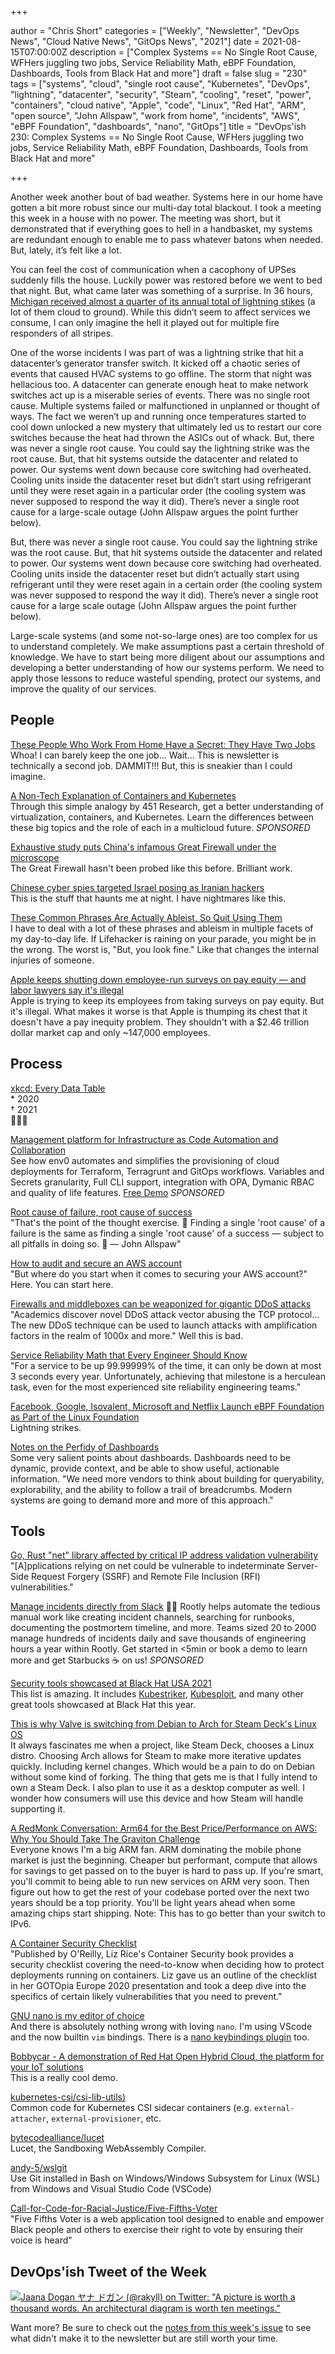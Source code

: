 +++

author = "Chris Short"
categories = ["Weekly", "Newsletter", "DevOps News", "Cloud Native News", "GitOps News", "2021"]
date = 2021-08-15T07:00:00Z
description = ["Complex Systems == No Single Root Cause, WFHers juggling two jobs, Service Reliability Math, eBPF Foundation, Dashboards, Tools from Black Hat and more"]
draft = false
slug = "230"
tags = ["systems", "cloud", "single root cause", "Kubernetes", "DevOps", "lightning", "datacenter", "security", "Steam", "cooling", "reset", "power", "containers", "cloud native", "Apple", "code", "Linux", "Red Hat", "ARM", "open source", "John Allspaw", "work from home", "incidents", "AWS", "eBPF Foundation", "dashboards", "nano", "GitOps"]
title = "DevOps'ish 230: Complex Systems == No Single Root Cause, WFHers juggling two jobs, Service Reliability Math, eBPF Foundation, Dashboards, Tools from Black Hat and more"

+++

Another week another bout of bad weather. Systems here in our home have gotten a bit more robust since our multi-day total blackout. I took a meeting this week in a house with no power. The meeting was short, but it demonstrated that if everything goes to hell in a handbasket, my systems are redundant enough to enable me to pass whatever batons when needed. But, lately, it’s felt like a lot.

You can feel the cost of communication when a cacophony of UPSes suddenly fills the house. Luckily power was restored before we went to bed that night. But, what came later was something of a surprise. In 36 hours, [Michigan received almost a quarter of its annual total of lightning stikes](https://www.mlive.com/whitecaps/2021/08/you-wont-believe-how-many-lightning-strikes-occurred-over-michigan-on-wednesday-and-thursday.html) (a lot of them cloud to ground). While this didn’t seem to affect services we consume, I can only imagine the hell it played out for multiple fire responders of all stripes.

One of the worse incidents I was part of was a lightning strike that hit a datacenter’s generator transfer switch. It kicked off a chaotic series of events that caused HVAC systems to go offline. The storm that night was hellacious too. A datacenter can generate enough heat to make network switches act up is a miserable series of events. There was no single root cause. Multiple systems failed or malfunctioned in unplanned or thought of ways. The fact we weren’t up and running once temperatures started to cool down unlocked a new mystery that ultimately led us to restart our core switches because the heat had thrown the ASICs out of whack. But, there was never a single root cause. You could say the lightning strike was the root cause. But, that hit systems outside the datacenter and related to power. Our systems went down because core switching had overheated. Cooling units inside the datacenter reset but didn’t start using refrigerant until they were reset again in a particular order (the cooling system was never supposed to respond the way it did). There’s never a single root cause for a large-scale outage (John Allspaw argues the point further below).

But, there was never a single root cause. You could say the lightning strike was the root cause. But, that hit systems outside the datacenter and related to power. Our systems went down because core switching had overheated. Cooling units inside the datacenter reset but didn’t actually start using refrigerant until they were reset again in a certain order (the cooling system was never supposed to respond the way it did). There’s never a single root cause for a large scale outage (John Allspaw argues the point further below).

Large-scale systems (and some not-so-large ones) are too complex for us to understand completely. We make assumptions past a certain threshold of knowledge. We have to start being more diligent about our assumptions and developing a better understanding of how our systems perform. We need to apply those lessons to reduce wasteful spending, protect our systems, and improve the quality of our services.

## People

[These People Who Work From Home Have a Secret: They Have Two Jobs](https://www.wsj.com/articles/these-people-who-work-from-home-have-a-secret-they-have-two-jobs-11628866529?mod=djemalertNEWS)  
Whoa! I can barely keep the one job... Wait... This is newsletter is technically a second job. DAMMIT!!! But, this is sneakier than I could imagine.

[A Non-Tech Explanation of Containers and Kubernetes](https://www.linode.com/content/non-tech-explanation-of-containers-and-kubernetes/?utm_source=devopsish&utm_medium=newsletter_sponsorship&utm_campaign=newsletter_sponsorship-devopsish-kubernetes&utm_content=&utm_term=)  
Through this simple analogy by 451 Research, get a better understanding of virtualization, containers, and Kubernetes. Learn the differences between these big topics and the role of each in a multicloud future. *SPONSORED*

[Exhaustive study puts China's infamous Great Firewall under the microscope](https://portswigger.net/daily-swig/exhaustive-study-puts-chinas-infamous-great-firewall-under-the-microscope)  
The Great Firewall hasn't been probed like this before. Brilliant work.

[Chinese cyber spies targeted Israel posing as Iranian hackers](https://therecord.media/chinese-cyber-spies-targeted-israel-posing-as-iranian-hackers/)  
This is the stuff that haunts me at night. I have nightmares like this.

[These Common Phrases Are Actually Ableist, So Quit Using Them](https://lifehacker.com/these-common-phrases-are-actually-ableist-so-quit-usin-1847473756)  
I have to deal with a lot of these phrases and ableism in multiple facets of my day-to-day life. If Lifehacker is raining on your parade, you might be in the wrong. The worst is, "But, you look fine." Like that changes the internal injuries of someone.

[Apple keeps shutting down employee-run surveys on pay equity — and labor lawyers say it's illegal](https://www.theverge.com/2021/8/9/22609687/apple-pay-equity-employee-surveys-protected-activity)  
Apple is trying to keep its employees from taking surveys on pay equity. But it's illegal. What makes it worse is that Apple is thumping its chest that it doesn't have a pay inequity problem. They shouldn't with a $2.46 trillion dollar market cap and only ~147,000 employees.

## Process

[xkcd: Every Data Table](https://xkcd.com/2502/)  
\* 2020  
† 2021  
🤣🤣🤣

[Management platform for Infrastructure as Code Automation and Collaboration](https://app.env0.com/login?utm_campaign=devopsish&utm_source=nativeads&utm_medium=newsletter)  
See how env0 automates and simplifies the provisioning of cloud deployments for Terraform, Terragrunt and GitOps workflows. Variables and Secrets granularity, Full CLI support, integration with OPA, Dymanic RBAC and quality of life features. [Free Demo](https://app.env0.com/login?utm_campaign=devopsish&utm_source=nativeads&utm_medium=newsletter) *SPONSORED*

[Root cause of failure, root cause of success](https://surfingcomplexity.blog/2021/08/13/root-cause-of-failure-root-cause-of-success/)  
"That's the point of the thought exercise. 🙂 Finding a single 'root cause' of a failure is the same as finding a single 'root cause' of a success — subject to all pitfalls in doing so. 🙂 — John Allspaw"

[How to audit and secure an AWS account](https://acloudguru.com/blog/engineering/how-to-audit-and-secure-an-aws-account)  
"But where do you start when it comes to securing your AWS account?" Here. You can start here.

[Firewalls and middleboxes can be weaponized for gigantic DDoS attacks](https://therecord.media/firewalls-and-middleboxes-can-be-weaponized-for-gigantic-ddos-attacks/)  
"Academics discover novel DDoS attack vector abusing the TCP protocol... The new DDoS technique can be used to launch attacks with amplification factors in the realm of 1000x and more." Well this is bad.

[Service Reliability Math that Every Engineer Should Know](https://matt-rickard.com/service-reliability-math-that-every-engineer-should-know/)  
"For a service to be up 99.99999% of the time, it can only be down at most 3 seconds every year. Unfortunately, achieving that milestone is a herculean task, even for the most experienced site reliability engineering teams."

[Facebook, Google, Isovalent, Microsoft and Netflix Launch eBPF Foundation as Part of the Linux Foundation](https://www.linuxfoundation.org/press-release/facebook-google-isovalent-microsoft-and-netflix-launch-ebpf-foundation-as-part-of-the-linux-foundation/)  
Lightning strikes.

[Notes on the Perfidy of Dashboards](https://charity.wtf/2021/08/09/notes-on-the-perfidy-of-dashboards/)  
Some very salient points about dashboards. Dashboards need to be dynamic, provide context, and be able to show useful, actionable information. "We need more vendors to think about building for queryability, explorability, and the ability to follow a trail of breadcrumbs. Modern systems are going to demand more and more of this approach."

## Tools

[Go, Rust "net" library affected by critical IP address validation vulnerability](https://www.bleepingcomputer.com/news/security/go-rust-net-library-affected-by-critical-ip-address-validation-vulnerability/)  
"[A]pplications relying on net could be vulnerable to indeterminate Server-Side Request Forgery (SSRF) and Remote File Inclusion (RFI) vulnerabilities."

[Manage incidents directly from Slack](https://consuming-macrospore.herokuapp.com/b?y=49q24eh2c4r3ce1gcoo3echi65h62opj74rjcdpic9ij6e3571im4dpocch2o8ji48t24q3keho76ehf5tp6urrkdhsisqbf5svnat3dbtpmutbicdijqrj5etpmopbkehin49j1dlo3mtbkdlfmqpb4d5qmqfb4clr6us3jd5pmg8g=) 🧑‍🚒
Rootly helps automate the tedious manual work like creating incident channels, searching for runbooks, documenting the postmortem timeline, and more. Teams sized 20 to 2000 manage hundreds of incidents daily and save thousands of engineering hours a year within Rootly. Get started in <5min or book a demo to learn more and get Starbucks ☕ on us! *SPONSORED*

[Security tools showcased at Black Hat USA 2021](https://therecord.media/security-tools-showcased-at-black-hat-usa-2021/)  
This list is amazing. It includes [Kubestriker](https://github.com/vchinnipilli/kubestriker), [Kubesploit](https://github.com/cyberark/kubesploit), and many other great tools showcased at Black Hat this year.


[This is why Valve is switching from Debian to Arch for Steam Deck's Linux OS](https://www.pcgamer.com/this-is-why-valve-is-switching-from-debian-to-arch-for-steam-decks-linux-os/)  
It always fascinates me when a project, like Steam Deck, chooses a Linux distro. Choosing Arch allows for Steam to make more iterative updates quickly. Including kernel changes. Which would be a pain to do on Debian without some kind of forking. The thing that gets me is that I fully intend to own a Steam Deck. I also plan to use it as a desktop computer as well. I wonder how consumers will use this device and how Steam will handle supporting it.

[A RedMonk Conversation: Arm64 for the Best Price/Performance on AWS: Why You Should Take The Graviton Challenge](https://redmonk.com/jgovernor/2021/08/09/a-redmonk-conversation-arm64-for-the-best-price-performance-on-aws-why-you-should-take-the-graviton-challenge/)  
Everyone knows I'm a big ARM fan. ARM dominating the mobile phone market is just the beginning. Cheaper but performant, compute that allows for savings to get passed on to the buyer is hard to pass up. If you're smart, you'll commit to being able to run new services on ARM very soon. Then figure out how to get the rest of your codebase ported over the next two years should be a top priority. You'll be light years ahead when some amazing chips start shipping. Note: This has to go better than your switch to IPv6.

[A Container Security Checklist](https://gotopia.tech/articles/container-security-checklist)  
"Published by O'Reilly, Liz Rice's Container Security book provides a security checklist covering the need-to-know when deciding how to protect deployments running on containers. Liz gave us an outline of the checklist in her GOTOpia Europe 2020 presentation and took a deep dive into the specifics of certain likely vulnerabilities that you need to prevent."

[GNU nano is my editor of choice](https://ariadne.space/2021/08/13/gnu-nano-is-my-editor-of-choice/)  
And there is absolutely nothing wrong with loving `nano`. I'm using VScode and the now builtin `vim` bindings. There is a [nano keybindings plugin](https://marketplace.visualstudio.com/items?itemName=rkevin.nano-keybindings) too.

[Bobbycar - A demonstration of Red Hat Open Hybrid Cloud, the platform for your IoT solutions](https://www.youtube.com/watch?v=_AbADA9G9O4)  
This is a really cool demo.

[kubernetes-csi/csi-lib-utils)](https://github.com/kubernetes-csi/csi-lib-utils)  
Common code for Kubernetes CSI sidecar containers (e.g. `external-attacher`, `external-provisioner`, etc.

[bytecodealliance/lucet](https://github.com/bytecodealliance/lucet)  
Lucet, the Sandboxing WebAssembly Compiler.

[andy-5/wslgit](https://github.com/andy-5/wslgit)  
Use Git installed in Bash on Windows/Windows Subsystem for Linux (WSL) from Windows and Visual Studio Code (VSCode)

[Call-for-Code-for-Racial-Justice/Five-Fifths-Voter](https://github.com/Call-for-Code-for-Racial-Justice/Five-Fifths-Voter)  
"Five Fifths Voter is a web application tool designed to enable and empower Black people and others to exercise their right to vote by ensuring their voice is heard"

## DevOps'ish Tweet of the Week

[![Jaana Dogan ヤナ ドガン (@rakyll) on Twitter: "A picture is worth a thousand words. An architectural diagram is worth ten meetings."](/images/230-devopsish-tweet-of-the-week.png)](https://twitter.com/rakyll/status/1425249619450023936)

Want more? Be sure to check out the [notes from this week's issue](https://devopsish.com/230/notes/) to see what didn't make it to the newsletter but are still worth your time.
